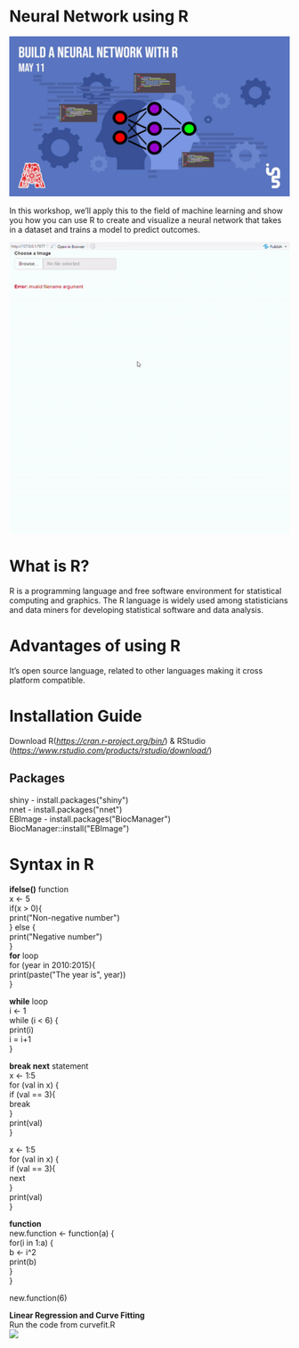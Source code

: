 # Neural Network using R

![Workshop Title](https://github.com/The-Assembly/Neural_network_with_R/blob/master/NeuralNetwork_with_R.jpg)

In this workshop, we’ll apply this to the field of machine learning and show you how you can use R to create and visualize a neural network that takes in a dataset and trains a model to predict outcomes.

![Digit Recognizer](https://github.com/The-Assembly/Neural_network_with_R/blob/master/DigitRecognizer.gif)

# What is R?
R is a programming language and free software environment for statistical computing and graphics.  The R language is widely used among statisticians and data miners for developing statistical software and data analysis.

# Advantages of using R
It’s open source language, related to other languages making it cross platform compatible.

# Installation Guide
Download R(*https://cran.r-project.org/bin/*) & RStudio (*https://www.rstudio.com/products/rstudio/download/*)

## Packages 
shiny - install.packages("shiny") <br/>
nnet - install.packages("nnet") <br/>
EBImage - install.packages("BiocManager") <br/>
          BiocManager::install("EBImage") <br/>

# Syntax in R <br/>
**ifelse()** function <br/>
x <- 5 <br/>
if(x > 0){ <br/>
  print("Non-negative number") <br/>
  } else { <br/>
       print("Negative number") <br/>
  } <br/>
**for** loop <br/>
for (year in 2010:2015){ <br/>
  print(paste("The year is", year)) <br/>
} <br/>

**while** loop <br/>
i <- 1 <br/>
while (i < 6) { <br/>
  print(i) <br/>
  i = i+1 <br/>
} <br/>

**break next** statement <br/>
x <- 1:5 <br/>
for (val in x) { <br/>
  if (val == 3){ <br/>
    break <br/>
  } <br/>
  print(val) <br/>
}

x <- 1:5 <br/>
for (val in x) { <br/>
  if (val == 3){ <br/>
    next <br/>
  } <br/>
  print(val) <br/>
} <br/>

**function** <br/>
new.function <- function(a) { <br/>
  for(i in 1:a) { <br/>
    b <- i^2 <br/>
    print(b) <br/>
  } <br/>
} <br/>

new.function(6) <br/>

**Linear Regression and Curve Fitting** <br/>
Run the code from curvefit.R <br/>
![](https://github.com/The-Assembly/Neural_network_with_R/blob/master/curvefit.R)
